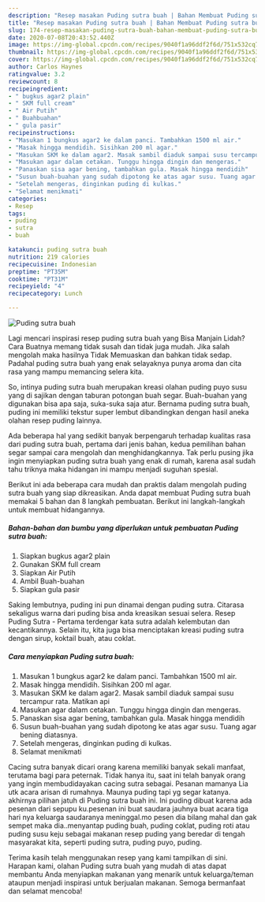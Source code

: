 ```yaml
---
description: "Resep masakan Puding sutra buah | Bahan Membuat Puding sutra buah Yang Menggugah Selera"
title: "Resep masakan Puding sutra buah | Bahan Membuat Puding sutra buah Yang Menggugah Selera"
slug: 174-resep-masakan-puding-sutra-buah-bahan-membuat-puding-sutra-buah-yang-menggugah-selera
date: 2020-07-08T20:43:52.440Z
image: https://img-global.cpcdn.com/recipes/9040f1a96ddf2f6d/751x532cq70/puding-sutra-buah-foto-resep-utama.jpg
thumbnail: https://img-global.cpcdn.com/recipes/9040f1a96ddf2f6d/751x532cq70/puding-sutra-buah-foto-resep-utama.jpg
cover: https://img-global.cpcdn.com/recipes/9040f1a96ddf2f6d/751x532cq70/puding-sutra-buah-foto-resep-utama.jpg
author: Carlos Haynes
ratingvalue: 3.2
reviewcount: 8
recipeingredient:
- " bugkus agar2 plain"
- " SKM full cream"
- " Air Putih"
- " Buahbuahan"
- " gula pasir"
recipeinstructions:
- "Masukan 1 bungkus agar2 ke dalam panci. Tambahkan 1500 ml air."
- "Masak hingga mendidih. Sisihkan 200 ml agar."
- "Masukan SKM ke dalam agar2. Masak sambil diaduk sampai susu tercampur rata. Matikan api"
- "Masukan agar dalam cetakan. Tunggu hingga dingin dan mengeras."
- "Panaskan sisa agar bening, tambahkan gula. Masak hingga mendidih"
- "Susun buah-buahan yang sudah dipotong ke atas agar susu. Tuang agar bening diatasnya."
- "Setelah mengeras, dinginkan puding di kulkas."
- "Selamat menikmati"
categories:
- Resep
tags:
- puding
- sutra
- buah

katakunci: puding sutra buah 
nutrition: 219 calories
recipecuisine: Indonesian
preptime: "PT35M"
cooktime: "PT31M"
recipeyield: "4"
recipecategory: Lunch

---
```



![Puding sutra buah](https://img-global.cpcdn.com/recipes/9040f1a96ddf2f6d/751x532cq70/puding-sutra-buah-foto-resep-utama.jpg)

Lagi mencari inspirasi resep puding sutra buah yang Bisa Manjain Lidah? Cara Buatnya memang tidak susah dan tidak juga mudah. Jika salah mengolah maka hasilnya Tidak Memuaskan dan bahkan tidak sedap. Padahal puding sutra buah yang enak selayaknya punya aroma dan cita rasa yang mampu memancing selera kita.

So, intinya puding sutra buah merupakan kreasi olahan puding puyo susu yang di sajikan dengan taburan potongan buah segar. Buah-buahan yang digunakan bisa apa saja, suka-suka saja atur. Bernama puding sutra buah, puding ini memiliki tekstur super lembut dibandingkan dengan hasil aneka olahan resep puding lainnya.

Ada beberapa hal yang sedikit banyak berpengaruh terhadap kualitas rasa dari puding sutra buah, pertama dari jenis bahan, kedua pemilihan bahan segar sampai cara mengolah dan menghidangkannya. Tak perlu pusing jika ingin menyiapkan puding sutra buah yang enak di rumah, karena asal sudah tahu triknya maka hidangan ini mampu menjadi suguhan spesial.


Berikut ini ada beberapa cara mudah dan praktis dalam mengolah puding sutra buah yang siap dikreasikan. Anda dapat membuat Puding sutra buah memakai 5 bahan dan 8 langkah pembuatan. Berikut ini langkah-langkah untuk membuat hidangannya.

<!--inarticleads1-->

##### Bahan-bahan dan bumbu yang diperlukan untuk pembuatan Puding sutra buah:

1. Siapkan  bugkus agar2 plain
1. Gunakan  SKM full cream
1. Siapkan  Air Putih
1. Ambil  Buah-buahan
1. Siapkan  gula pasir


Saking lembutnya, puding ini pun dinamai dengan puding sutra. Citarasa sekaligus warna dari puding bisa anda kreasikan sesuai selera. Resep Puding Sutra - Pertama terdengar kata sutra adalah kelembutan dan kecantikannya. Selain itu, kita juga bisa menciptakan kreasi puding sutra dengan sirup, koktail buah, atau coklat. 

<!--inarticleads2-->

##### Cara menyiapkan Puding sutra buah:

1. Masukan 1 bungkus agar2 ke dalam panci. Tambahkan 1500 ml air.
1. Masak hingga mendidih. Sisihkan 200 ml agar.
1. Masukan SKM ke dalam agar2. Masak sambil diaduk sampai susu tercampur rata. Matikan api
1. Masukan agar dalam cetakan. Tunggu hingga dingin dan mengeras.
1. Panaskan sisa agar bening, tambahkan gula. Masak hingga mendidih
1. Susun buah-buahan yang sudah dipotong ke atas agar susu. Tuang agar bening diatasnya.
1. Setelah mengeras, dinginkan puding di kulkas.
1. Selamat menikmati


Cacing sutra banyak dicari orang karena memiliki banyak sekali manfaat, terutama bagi para peternak. Tidak hanya itu, saat ini telah banyak orang yang ingin membudidayakan cacing sutra sebagai. Pesanan mamanya Lia utk acara arisan di rumahnya. Maunya puding tapi yg segar katanya. akhirnya pilihan jatuh di Puding sutra buah ini. Ini puding dibuat karena ada pesenan dari sepupu ku.pesenan ini buat saudara jauhnya buat acara tiga hari nya keluarga saudaranya meninggal.mo pesen dia bilang mahal dan gak sempet maka dia..menyantap puding buah, puding coklat, puding roti atau puding susu keju sebagai makanan resep puding yang beredar di tengah masyarakat kita, seperti puding sutra, puding puyo, puding. 

Terima kasih telah menggunakan resep yang kami tampilkan di sini. Harapan kami, olahan Puding sutra buah yang mudah di atas dapat membantu Anda menyiapkan makanan yang menarik untuk keluarga/teman ataupun menjadi inspirasi untuk berjualan makanan. Semoga bermanfaat dan selamat mencoba!
